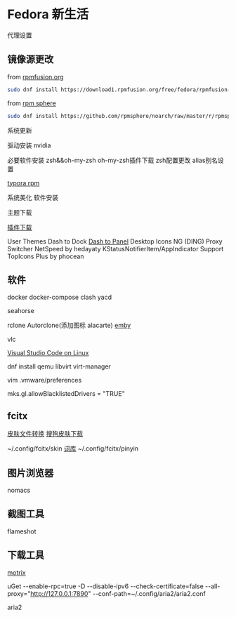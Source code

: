 # Fedora 新生活

代理设置

## 镜像源更改

from [rpmfusion.org](https://rpmfusion.org/Configuration)

```bash
sudo dnf install https://download1.rpmfusion.org/free/fedora/rpmfusion-free-release-$(rpm -E %fedora).noarch.rpm https://download1.rpmfusion.org/nonfree/fedora/rpmfusion-nonfree-release-$(rpm -E %fedora).noarch.rpm
```

from [rpm sphere](https://rpmsphere.github.io/)
```bash
sudo dnf install https://github.com/rpmsphere/noarch/raw/master/r/rpmsphere-release-32-1.noarch.rpm
```


系统更新

驱动安装
nvidia

必要软件安装
zsh&&oh-my-zsh
oh-my-zsh插件下载
zsh配置更改
alias别名设置

[typora rpm](https://github.com/RPM-Outpost/typora)

系统美化
软件安装

主题下载

[插件下载](https://extensions.gnome.org/)

User Themes
Dash to Dock
[Dash to Panel](https://github.com/home-sweet-gnome/dash-to-panel)
Desktop Icons NG (DING)
Proxy Switcher
NetSpeed by hedayaty
KStatusNotifierItem/AppIndicator Support
TopIcons Plus by phocean

## 软件

docker
docker-compose
clash
yacd

seahorse

rclone
Autorclone(添加图标 alacarte)
[emby](https://github.com/MediaBrowser/Emby.Releases/releases)

vlc

[Visual Studio Code on Linux](https://code.visualstudio.com/docs/setup/linux)

dnf install qemu libvirt virt-manager

vim .vmware/preferences

mks.gl.allowBlacklistedDrivers = "TRUE"

## fcitx

[皮肤文件转换](https://github.com/VOID001/ssf2fcitx) [搜狗皮肤下载](https://pinyin.sogou.com/skins/)

~/.config/fcitx/skin
[词库](https://www.cnblogs.com/luoshuitianyi/p/11669619.html)
~/.config/fcitx/pinyin

## 图片浏览器

nomacs

## 截图工具

flameshot

## 下载工具

[motrix](https://github.com/agalwood/Motrix/releases)

uGet
--enable-rpc=true -D --disable-ipv6 --check-certificate=false --all-proxy="http://127.0.0.1:7890" --conf-path=~/.config/aria2/aria2.conf

aria2
